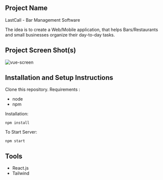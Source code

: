 ## Project Name 

LastCall - Bar Management Software 

The idea is to create a Web/Mobile application, that helps Bars/Restaurants and small businesses organize their day-to-day tasks.

## Project Screen Shot(s)

![vue-screen](https://github.com/konkazazis/cs-courses/assets/52115101/c4a8bb06-c13d-4505-9452-a9647cac2d49)

## Installation and Setup Instructions

Clone this repository. 
Requirements :
  -  node
  -  npm 

Installation:

`npm install`  

To Start Server:

`npm start`  

## Tools

  - React.js
  - Tailwind


